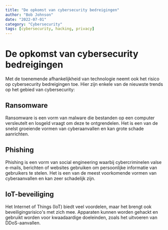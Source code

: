 ```yaml
---
title: "De opkomst van cybersecurity bedreigingen"
author: "Bob Johnson"
date: "2022-07-01"
category: "Cybersecurity"
tags: [cybersecurity, hacking, privacy]
---
```


# De opkomst van cybersecurity bedreigingen

Met de toenemende afhankelijkheid van technologie neemt ook het risico op cybersecurity bedreigingen toe. Hier zijn enkele van de nieuwste trends op het gebied van cybersecurity:

## Ransomware

Ransomware is een vorm van malware die bestanden op een computer versleutelt en losgeld vraagt om deze te ontgrendelen. Het is een van de snelst groeiende vormen van cyberaanvallen en kan grote schade aanrichten.

## Phishing

Phishing is een vorm van social engineering waarbij cybercriminelen valse e-mails, berichten of websites gebruiken om persoonlijke informatie van gebruikers te stelen. Het is een van de meest voorkomende vormen van cyberaanvallen en kan zeer schadelijk zijn.

## IoT-beveiliging

Het Internet of Things (IoT) biedt veel voordelen, maar het brengt ook beveiligingsrisico's met zich mee. Apparaten kunnen worden gehackt en gebruikt worden voor kwaadaardige doeleinden, zoals het uitvoeren van DDoS-aanvallen.
